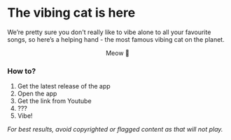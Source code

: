 # The vibing cat is here

We’re pretty sure you don't really like to vibe alone to all your favourite songs, so here’s a helping hand - the most famous vibing cat on the planet.

<center>Meow 💖</center>

### How to?

1. Get the latest release of the app
2. Open the app
3. Get the link from Youtube
4. ???
5. Vibe!

_For best results, avoid copyrighted or flagged content as that will not play._

